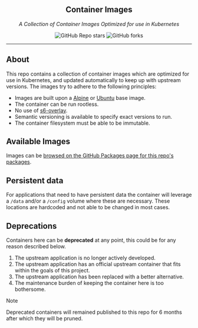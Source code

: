 <div align="center">

## Container Images

_A Collection of Container Images Optimized for use in Kubernetes_

</div>

<div align="center">

![GitHub Repo stars](https://img.shields.io/github/stars/bjw-s/container-images?style=for-the-badge)
![GitHub forks](https://img.shields.io/github/forks/bjw-s/container-images?style=for-the-badge)

</div>

---

## About

This repo contains a collection of container images which are optimized for use in Kubernetes, and updated automatically to keep up with upstream versions. The images try to adhere to the following principles:

- Images are built upon a [Alpine](https://hub.docker.com/_/alpine) or [Ubuntu](https://hub.docker.com/_/ubuntu) base image.
- The container can be run rootless.
- No use of [s6-overlay](https://github.com/just-containers/s6-overlay).
- Semantic versioning is available to specify exact versions to run.
- The container filesystem must be able to be immutable.

## Available Images

Images can be [browsed on the GitHub Packages page for this repo's packages](https://github.com/bjw-s?tab=packages&repo_name=container-images).

## Persistent data

For applications that need to have persistent data the container will leverage a `/data` and/or a `/config` volume where these are necessary. These locations are hardcoded and not able to be changed in most cases.

## Deprecations

Containers here can be **deprecated** at any point, this could be for any reason described below.

1. The upstream application is no longer actively developed.
2. The upstream application has an official upstream container that fits within the goals of this project.
3. The upstream application has been replaced with a better alternative.
4. The maintenance burden of keeping the container here is too bothersome.

> [!NOTE]
> Deprecated containers will remained published to this repo for 6 months after which they will be pruned.
